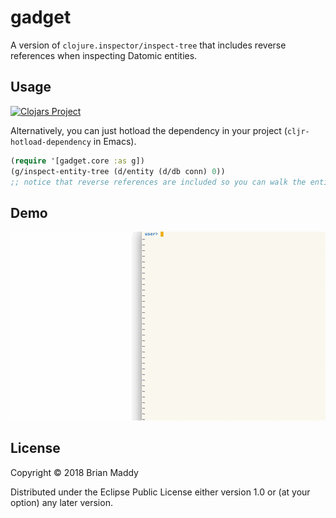 # gadget

A version of `clojure.inspector/inspect-tree` that includes reverse references when inspecting Datomic entities.

## Usage

[![Clojars Project](https://img.shields.io/clojars/v/gadget.svg)](https://clojars.org/gadget)

Alternatively, you can just hotload the dependency in your project (`cljr-hotload-dependency` in Emacs).

```clojure
(require '[gadget.core :as g])
(g/inspect-entity-tree (d/entity (d/db conn) 0))
;; notice that reverse references are included so you can walk the entire graph
```

## Demo

![gadget demo](doc/gadget-demo.gif)

## License

Copyright © 2018 Brian Maddy

Distributed under the Eclipse Public License either version 1.0 or (at
your option) any later version.
